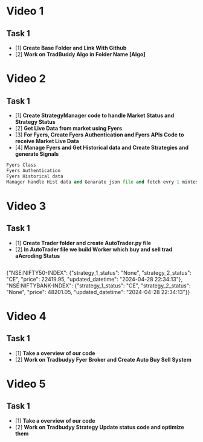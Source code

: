 # **Video 1**

## **Task 1**
- [1] **Create Base Folder and Link With Github**
- [2] **Work on TradBuddy Algo in Folder Name [Algo]**


# **Video 2**

## **Task 1**
- [1] **Create StrategyManager code to handle Market Status and Strategy Status**
- [2] **Get Live Data from market using Fyers**
- [3] **For Fyers, Create Fyers Authentication and Fyers APIs Code to receive Market Live Data**
- [4] **Manage Fyers and Get Historical data and Create Strategies and generate Signals**

```py
Fyers Class
Fyers Authentication
Fyers Historical data
Manager handle Hist data and Genarate json file and fetch evry 1 mintes live strategy Signal
```


# **Video 3**

## **Task 1**
- [1] **Create Trader folder and create AutoTrader.py file**
- [2] **In AutoTrader file we build Worker which buy and sell trad aAcroding Status**

```py
```
{"NSE:NIFTY50-INDEX": {"strategy_1_status": "None", "strategy_2_status": "CE", "price": 22419.95, "updated_datetime": "2024-04-28 22:34:13"}, "NSE:NIFTYBANK-INDEX": {"strategy_1_status": "CE", "strategy_2_status": "None", "price": 48201.05, "updated_datetime": "2024-04-28 22:34:13"}}



# **Video 4**

## **Task 1**
- [1] **Take a overview of our code**
- [2] **Work on Tradbudyy Fyer Broker and Create Auto Buy Sell System**



# **Video 5**

## **Task 1**
- [1] **Take a overview of our code**
- [2] **Work on Tradbudyy Strategy Update status code and optimize them**




